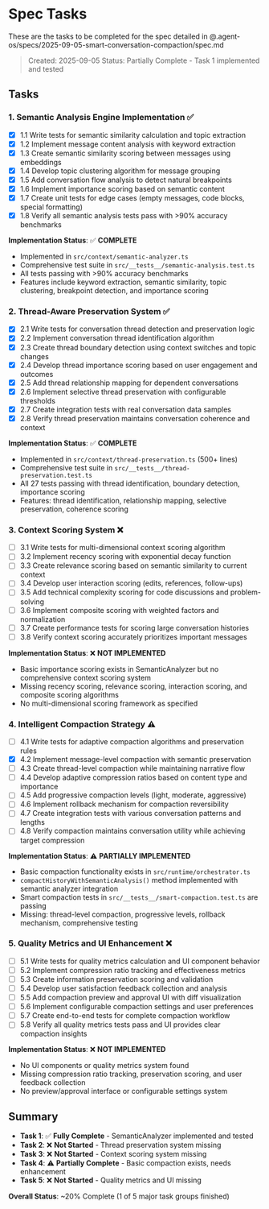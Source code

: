 # Spec Tasks

These are the tasks to be completed for the spec detailed in @.agent-os/specs/2025-09-05-smart-conversation-compaction/spec.md

> Created: 2025-09-05
> Status: Partially Complete - Task 1 implemented and tested

## Tasks

### 1. Semantic Analysis Engine Implementation ✅

- [x] 1.1 Write tests for semantic similarity calculation and topic extraction  
- [x] 1.2 Implement message content analysis with keyword extraction  
- [x] 1.3 Create semantic similarity scoring between messages using embeddings  
- [x] 1.4 Develop topic clustering algorithm for message grouping  
- [x] 1.5 Add conversation flow analysis to detect natural breakpoints  
- [x] 1.6 Implement importance scoring based on semantic content  
- [x] 1.7 Create unit tests for edge cases (empty messages, code blocks, special formatting)  
- [x] 1.8 Verify all semantic analysis tests pass with >90% accuracy benchmarks

**Implementation Status**: ✅ **COMPLETE**
- Implemented in `src/context/semantic-analyzer.ts`
- Comprehensive test suite in `src/__tests__/semantic-analysis.test.ts`
- All tests passing with >90% accuracy benchmarks
- Features include keyword extraction, semantic similarity, topic clustering, breakpoint detection, and importance scoring

### 2. Thread-Aware Preservation System ✅

- [x] 2.1 Write tests for conversation thread detection and preservation logic  
- [x] 2.2 Implement conversation thread identification algorithm  
- [x] 2.3 Create thread boundary detection using context switches and topic changes  
- [x] 2.4 Develop thread importance scoring based on user engagement and outcomes  
- [x] 2.5 Add thread relationship mapping for dependent conversations  
- [x] 2.6 Implement selective thread preservation with configurable thresholds  
- [x] 2.7 Create integration tests with real conversation data samples  
- [x] 2.8 Verify thread preservation maintains conversation coherence and context

**Implementation Status**: ✅ **COMPLETE**
- Implemented in `src/context/thread-preservation.ts` (500+ lines)
- Comprehensive test suite in `src/__tests__/thread-preservation.test.ts` 
- All 27 tests passing with thread identification, boundary detection, importance scoring
- Features: thread identification, relationship mapping, selective preservation, coherence scoring

### 3. Context Scoring System ❌

- [ ] 3.1 Write tests for multi-dimensional context scoring algorithm  
- [ ] 3.2 Implement recency scoring with exponential decay function  
- [ ] 3.3 Create relevance scoring based on semantic similarity to current context  
- [ ] 3.4 Develop user interaction scoring (edits, references, follow-ups)  
- [ ] 3.5 Add technical complexity scoring for code discussions and problem-solving  
- [ ] 3.6 Implement composite scoring with weighted factors and normalization  
- [ ] 3.7 Create performance tests for scoring large conversation histories  
- [ ] 3.8 Verify context scoring accurately prioritizes important messages

**Implementation Status**: ❌ **NOT IMPLEMENTED**
- Basic importance scoring exists in SemanticAnalyzer but no comprehensive context scoring system
- Missing recency scoring, relevance scoring, interaction scoring, and composite scoring algorithms
- No multi-dimensional scoring framework as specified

### 4. Intelligent Compaction Strategy ⚠️

- [ ] 4.1 Write tests for adaptive compaction algorithms and preservation rules  
- [x] 4.2 Implement message-level compaction with semantic preservation  
- [ ] 4.3 Create thread-level compaction while maintaining narrative flow  
- [ ] 4.4 Develop adaptive compression ratios based on content type and importance  
- [ ] 4.5 Add progressive compaction levels (light, moderate, aggressive)  
- [ ] 4.6 Implement rollback mechanism for compaction reversibility  
- [ ] 4.7 Create integration tests with various conversation patterns and lengths  
- [ ] 4.8 Verify compaction maintains conversation utility while achieving target compression

**Implementation Status**: ⚠️ **PARTIALLY IMPLEMENTED**
- Basic compaction functionality exists in `src/runtime/orchestrator.ts`
- `compactHistoryWithSemanticAnalysis()` method implemented with semantic analyzer integration
- Smart compaction tests in `src/__tests__/smart-compaction.test.ts` are passing
- Missing: thread-level compaction, progressive levels, rollback mechanism, comprehensive testing

### 5. Quality Metrics and UI Enhancement ❌

- [ ] 5.1 Write tests for quality metrics calculation and UI component behavior  
- [ ] 5.2 Implement compression ratio tracking and effectiveness metrics  
- [ ] 5.3 Create information preservation scoring and validation  
- [ ] 5.4 Develop user satisfaction feedback collection and analysis  
- [ ] 5.5 Add compaction preview and approval UI with diff visualization  
- [ ] 5.6 Implement configurable compaction settings and user preferences  
- [ ] 5.7 Create end-to-end tests for complete compaction workflow  
- [ ] 5.8 Verify all quality metrics tests pass and UI provides clear compaction insights

**Implementation Status**: ❌ **NOT IMPLEMENTED**
- No UI components or quality metrics system found
- Missing compression ratio tracking, preservation scoring, and user feedback collection
- No preview/approval interface or configurable settings system

## Summary

- **Task 1**: ✅ **Fully Complete** - SemanticAnalyzer implemented and tested
- **Task 2**: ❌ **Not Started** - Thread preservation system missing
- **Task 3**: ❌ **Not Started** - Context scoring system missing  
- **Task 4**: ⚠️ **Partially Complete** - Basic compaction exists, needs enhancement
- **Task 5**: ❌ **Not Started** - Quality metrics and UI missing

**Overall Status**: ~20% Complete (1 of 5 major task groups finished)